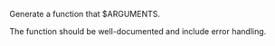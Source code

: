 Generate a function that $ARGUMENTS.

The function should be well-documented and include error handling.